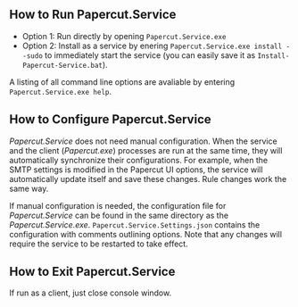 ## How to Run Papercut.Service

- Option 1:
Run directly by opening `Papercut.Service.exe`
- Option 2: Install as a service by enering `Papercut.Service.exe install --sudo` to immediately start the service (you can easily save it as `Install-Papercut-Service.bat`).

A listing of all command line options are avaliable by entering `Papercut.Service.exe help`.

## How to Configure Papercut.Service

_Papercut.Service_ does not need manual configuration. When the service and the client (_Papercut.exe_) processes are run at the same time, they will automatically synchronize their configurations. For example, when the SMTP settings is modified in the Papercut UI options, the service will automatically update itself and save these changes. Rule changes work the same way.

If manual configuration is needed, the configuration file for _Papercut.Service_ can be found in the same directory as the _Papercut.Service.exe_. `Papercut.Service.Settings.json` contains the configuration with comments outlining options. Note that any changes will require the service to be restarted to take effect.

## How to Exit Papercut.Service
If run as a client, just close console window.
